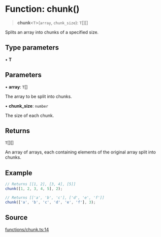 # Function: chunk()

> **chunk**\<`T`\>(`array`, `chunk_size`): `T`[][]

Splits an array into chunks of a specified size.

## Type parameters

• **T**

## Parameters

• **array**: `T`[]

The array to be split into chunks.

• **chunk\_size**: `number`

The size of each chunk.

## Returns

`T`[][]

An array of arrays, each containing elements of the original array split into chunks.

## Example

```ts
// Returns [[1, 2], [3, 4], [5]]
chunk([1, 2, 3, 4, 5], 2);

// Returns [['a', 'b', 'c'], ['d', 'e', 'f']]
chunk(['a', 'b', 'c', 'd', 'e', 'f'], 3);
```

## Source

[functions/chunk.ts:14](https://github.com/bucharitesh/octopop/blob/79bf9c3/packages/utils/src/functions/chunk.ts#L14)
